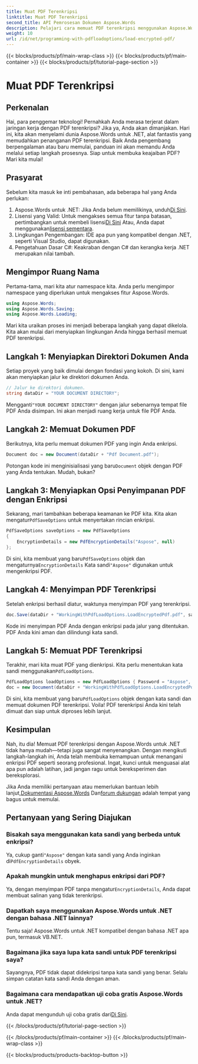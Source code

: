 ```yaml
---
title: Muat PDF Terenkripsi
linktitle: Muat PDF Terenkripsi
second_title: API Pemrosesan Dokumen Aspose.Words
description: Pelajari cara memuat PDF terenkripsi menggunakan Aspose.Words untuk .NET dengan tutorial langkah demi langkah kami. Kuasai enkripsi dan dekripsi PDF dalam waktu singkat.
weight: 10
url: /id/net/programming-with-pdfloadoptions/load-encrypted-pdf/
---
```


{{< blocks/products/pf/main-wrap-class >}}
{{< blocks/products/pf/main-container >}}
{{< blocks/products/pf/tutorial-page-section >}}

# Muat PDF Terenkripsi

## Perkenalan

Hai, para penggemar teknologi! Pernahkah Anda merasa terjerat dalam jaringan kerja dengan PDF terenkripsi? Jika ya, Anda akan dimanjakan. Hari ini, kita akan menyelami dunia Aspose.Words untuk .NET, alat fantastis yang memudahkan penanganan PDF terenkripsi. Baik Anda pengembang berpengalaman atau baru memulai, panduan ini akan memandu Anda melalui setiap langkah prosesnya. Siap untuk membuka keajaiban PDF? Mari kita mulai!

## Prasyarat

Sebelum kita masuk ke inti pembahasan, ada beberapa hal yang Anda perlukan:

1.  Aspose.Words untuk .NET: Jika Anda belum memilikinya, unduh[Di Sini](https://releases.aspose.com/words/net/).
2.  Lisensi yang Valid: Untuk mengakses semua fitur tanpa batasan, pertimbangkan untuk membeli lisensi[Di Sini](https://purchase.aspose.com/buy) Atau, Anda dapat menggunakan[lisensi sementara](https://purchase.aspose.com/temporary-license/).
3. Lingkungan Pengembangan: IDE apa pun yang kompatibel dengan .NET, seperti Visual Studio, dapat digunakan.
4. Pengetahuan Dasar C#: Keakraban dengan C# dan kerangka kerja .NET merupakan nilai tambah.

## Mengimpor Ruang Nama

Pertama-tama, mari kita atur namespace kita. Anda perlu mengimpor namespace yang diperlukan untuk mengakses fitur Aspose.Words.

```csharp
using Aspose.Words;
using Aspose.Words.Saving;
using Aspose.Words.Loading;
```

Mari kita uraikan proses ini menjadi beberapa langkah yang dapat dikelola. Kita akan mulai dari menyiapkan lingkungan Anda hingga berhasil memuat PDF terenkripsi.

## Langkah 1: Menyiapkan Direktori Dokumen Anda

Setiap proyek yang baik dimulai dengan fondasi yang kokoh. Di sini, kami akan menyiapkan jalur ke direktori dokumen Anda.

```csharp
// Jalur ke direktori dokumen.
string dataDir = "YOUR DOCUMENT DIRECTORY";
```

 Mengganti`"YOUR DOCUMENT DIRECTORY"` dengan jalur sebenarnya tempat file PDF Anda disimpan. Ini akan menjadi ruang kerja untuk file PDF Anda.

## Langkah 2: Memuat Dokumen PDF

Berikutnya, kita perlu memuat dokumen PDF yang ingin Anda enkripsi. 

```csharp
Document doc = new Document(dataDir + "Pdf Document.pdf");
```

 Potongan kode ini menginisialisasi yang baru`Document` objek dengan PDF yang Anda tentukan. Mudah, bukan?

## Langkah 3: Menyiapkan Opsi Penyimpanan PDF dengan Enkripsi

 Sekarang, mari tambahkan beberapa keamanan ke PDF kita. Kita akan mengatur`PdfSaveOptions` untuk menyertakan rincian enkripsi.

```csharp
PdfSaveOptions saveOptions = new PdfSaveOptions
{
    EncryptionDetails = new PdfEncryptionDetails("Aspose", null)
};
```

 Di sini, kita membuat yang baru`PdfSaveOptions` objek dan mengaturnya`EncryptionDetails` Kata sandi`"Aspose"` digunakan untuk mengenkripsi PDF.

## Langkah 4: Menyimpan PDF Terenkripsi

Setelah enkripsi berhasil diatur, waktunya menyimpan PDF yang terenkripsi.

```csharp
doc.Save(dataDir + "WorkingWithPdfLoadOptions.LoadEncryptedPdf.pdf", saveOptions);
```

Kode ini menyimpan PDF Anda dengan enkripsi pada jalur yang ditentukan. PDF Anda kini aman dan dilindungi kata sandi.

## Langkah 5: Memuat PDF Terenkripsi

 Terakhir, mari kita muat PDF yang dienkripsi. Kita perlu menentukan kata sandi menggunakan`PdfLoadOptions`.

```csharp
PdfLoadOptions loadOptions = new PdfLoadOptions { Password = "Aspose", LoadFormat = LoadFormat.Pdf };
doc = new Document(dataDir + "WorkingWithPdfLoadOptions.LoadEncryptedPdf.pdf", loadOptions);
```

 Di sini, kita membuat yang baru`PdfLoadOptions` objek dengan kata sandi dan memuat dokumen PDF terenkripsi. Voila! PDF terenkripsi Anda kini telah dimuat dan siap untuk diproses lebih lanjut.

## Kesimpulan

Nah, itu dia! Memuat PDF terenkripsi dengan Aspose.Words untuk .NET tidak hanya mudah—tetapi juga sangat menyenangkan. Dengan mengikuti langkah-langkah ini, Anda telah membuka kemampuan untuk menangani enkripsi PDF seperti seorang profesional. Ingat, kunci untuk menguasai alat apa pun adalah latihan, jadi jangan ragu untuk bereksperimen dan bereksplorasi.

 Jika Anda memiliki pertanyaan atau memerlukan bantuan lebih lanjut,[Dokumentasi Aspose.Words](https://reference.aspose.com/words/net/) Dan[forum dukungan](https://forum.aspose.com/c/words/8) adalah tempat yang bagus untuk memulai.

## Pertanyaan yang Sering Diajukan

### Bisakah saya menggunakan kata sandi yang berbeda untuk enkripsi?
 Ya, cukup ganti`"Aspose"` dengan kata sandi yang Anda inginkan di`PdfEncryptionDetails` obyek.

### Apakah mungkin untuk menghapus enkripsi dari PDF?
Ya, dengan menyimpan PDF tanpa mengatur`EncryptionDetails`, Anda dapat membuat salinan yang tidak terenkripsi.

### Dapatkah saya menggunakan Aspose.Words untuk .NET dengan bahasa .NET lainnya?
Tentu saja! Aspose.Words untuk .NET kompatibel dengan bahasa .NET apa pun, termasuk VB.NET.

### Bagaimana jika saya lupa kata sandi untuk PDF terenkripsi saya?
Sayangnya, PDF tidak dapat didekripsi tanpa kata sandi yang benar. Selalu simpan catatan kata sandi Anda dengan aman.

### Bagaimana cara mendapatkan uji coba gratis Aspose.Words untuk .NET?
 Anda dapat mengunduh uji coba gratis dari[Di Sini](https://releases.aspose.com/).

{{< /blocks/products/pf/tutorial-page-section >}}

{{< /blocks/products/pf/main-container >}}
{{< /blocks/products/pf/main-wrap-class >}}

{{< blocks/products/products-backtop-button >}}
